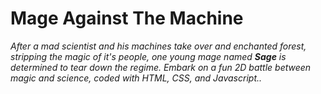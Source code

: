 # Mage Against The Machine

 *After a mad scientist and his machines take over and enchanted forest, stripping the magic of it's people, one young mage named **Sage** is determined to tear down the regime. Embark on a fun 2D battle between magic and science, coded with HTML, CSS, and Javascript..*
